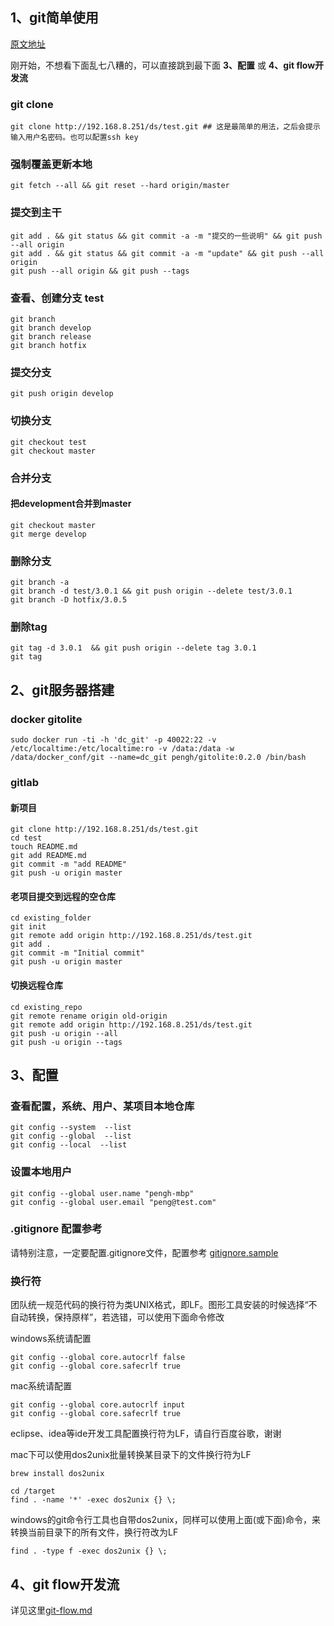 ## 1、git简单使用
[原文地址](https://github.com/penghcn/start/blob/master/git)

刚开始，不想看下面乱七八糟的，可以直接跳到最下面 **3、配置** 或 **4、git flow开发流**

### git clone
    git clone http://192.168.8.251/ds/test.git ## 这是最简单的用法，之后会提示输入用户名密码。也可以配置ssh key
### 强制覆盖更新本地
    git fetch --all && git reset --hard origin/master
### 提交到主干
    git add . && git status && git commit -a -m "提交的一些说明" && git push --all origin
    git add . && git status && git commit -a -m "update" && git push --all origin
    git push --all origin && git push --tags
    
### 查看、创建分支 test
    git branch
    git branch develop
    git branch release 
    git branch hotfix
### 提交分支
    git push origin develop
### 切换分支
    git checkout test
    git checkout master
### 合并分支
#### 把development合并到master
    git checkout master
    git merge develop
### 删除分支
    git branch -a
    git branch -d test/3.0.1 && git push origin --delete test/3.0.1
    git branch -D hotfix/3.0.5    

### 删除tag
    git tag -d 3.0.1  && git push origin --delete tag 3.0.1
    git tag
    
## 2、git服务器搭建
### docker gitolite
    sudo docker run -ti -h 'dc_git' -p 40022:22 -v /etc/localtime:/etc/localtime:ro -v /data:/data -w /data/docker_conf/git --name=dc_git pengh/gitolite:0.2.0 /bin/bash
### gitlab
#### 新项目
    git clone http://192.168.8.251/ds/test.git
    cd test
    touch README.md
    git add README.md
    git commit -m "add README"
    git push -u origin master

#### 老项目提交到远程的空仓库
    cd existing_folder
    git init
    git remote add origin http://192.168.8.251/ds/test.git
    git add .
    git commit -m "Initial commit"
    git push -u origin master

#### 切换远程仓库
    cd existing_repo
    git remote rename origin old-origin
    git remote add origin http://192.168.8.251/ds/test.git
    git push -u origin --all
    git push -u origin --tags

## 3、配置
### 查看配置，系统、用户、某项目本地仓库
    git config --system  --list
    git config --global  --list
    git config --local  --list

### 设置本地用户
    git config --global user.name "pengh-mbp"
    git config --global user.email "peng@test.com"

### .gitignore 配置参考
请特别注意，一定要配置.gitignore文件，配置参考 [gitignore.sample](./gitignore.sample)

### 换行符
团队统一规范代码的换行符为类UNIX格式，即LF。图形工具安装的时候选择“不自动转换，保持原样”，若选错，可以使用下面命令修改

windows系统请配置   
    
    git config --global core.autocrlf false
    git config --global core.safecrlf true
mac系统请配置

    git config --global core.autocrlf input
    git config --global core.safecrlf true

eclipse、idea等ide开发工具配置换行符为LF，请自行百度谷歌，谢谢

mac下可以使用dos2unix批量转换某目录下的文件换行符为LF

    brew install dos2unix

    cd /target
    find . -name '*' -exec dos2unix {} \;

windows的git命令行工具也自带dos2unix，同样可以使用上面(或下面)命令，来转换当前目录下的所有文件，换行符改为LF

    find . -type f -exec dos2unix {} \;

## 4、git flow开发流
详见这里[git-flow.md](./git-flow.md)


